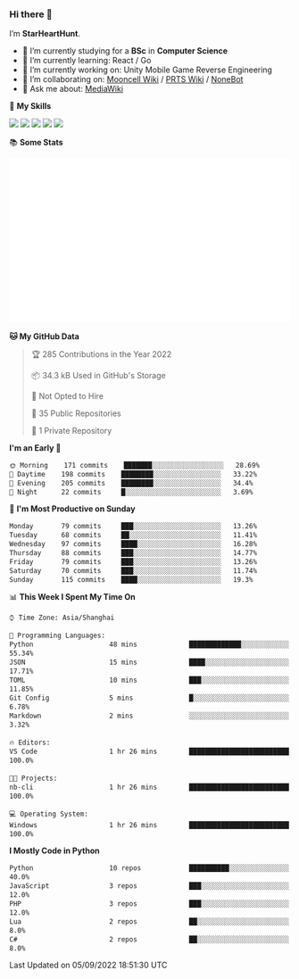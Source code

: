### Hi there 👋

I’m **StarHeartHunt**.

- 🏫 I’m currently studying for a **BSc** in **Computer Science**
- 🌱 I’m currently learning: React / Go
- 🔭 I’m currently working on: Unity Mobile Game Reverse Engineering
- 👯 I’m collaborating on: [Mooncell Wiki](https://fgo.wiki/) / [PRTS Wiki](http://prts.wiki/) / [NoneBot](https://github.com/nonebot)
- 💬 Ask me about: [MediaWiki](https://www.mediawiki.org)

🌟 **My Skills**

![](https://img.shields.io/badge/-Python-3e74a2?style=flat-square&logo=Python&logoColor=fff)
![](https://img.shields.io/badge/-Vue-4fc08d?style=flat-square&logo=vue.js&logoColor=fff)
![](https://img.shields.io/badge/-Node.js-339933?style=flat-square&logo=node.js&logoColor=fff)
![](https://img.shields.io/badge/-Linux-000000?style=flat-square&logo=Linux&logoColor=fff)
![](https://img.shields.io/badge/-Dotnet-512bd4?style=flat-square&logo=.net&logoColor=fff)

📚 **Some Stats**

![](https://github.com/StarHeartHunt/github-stats/blob/master/generated/overview.svg)

<!--START_SECTION:waka-->
**🐱 My GitHub Data** 

> 🏆 285 Contributions in the Year 2022
 > 
> 📦 34.3 kB Used in GitHub's Storage 
 > 
> 🚫 Not Opted to Hire
 > 
> 📜 35 Public Repositories 
 > 
> 🔑 1 Private Repository 
 > 
**I'm an Early 🐤** 

```text
🌞 Morning    171 commits    ███████░░░░░░░░░░░░░░░░░░   28.69% 
🌆 Daytime    198 commits    ████████░░░░░░░░░░░░░░░░░   33.22% 
🌃 Evening    205 commits    ████████░░░░░░░░░░░░░░░░░   34.4% 
🌙 Night      22 commits     █░░░░░░░░░░░░░░░░░░░░░░░░   3.69%

```
📅 **I'm Most Productive on Sunday** 

```text
Monday       79 commits     ███░░░░░░░░░░░░░░░░░░░░░░   13.26% 
Tuesday      68 commits     ██░░░░░░░░░░░░░░░░░░░░░░░   11.41% 
Wednesday    97 commits     ████░░░░░░░░░░░░░░░░░░░░░   16.28% 
Thursday     88 commits     ███░░░░░░░░░░░░░░░░░░░░░░   14.77% 
Friday       79 commits     ███░░░░░░░░░░░░░░░░░░░░░░   13.26% 
Saturday     70 commits     ███░░░░░░░░░░░░░░░░░░░░░░   11.74% 
Sunday       115 commits    ████░░░░░░░░░░░░░░░░░░░░░   19.3%

```


📊 **This Week I Spent My Time On** 

```text
⌚︎ Time Zone: Asia/Shanghai

💬 Programming Languages: 
Python                   48 mins             █████████████░░░░░░░░░░░░   55.34% 
JSON                     15 mins             ████░░░░░░░░░░░░░░░░░░░░░   17.71% 
TOML                     10 mins             ███░░░░░░░░░░░░░░░░░░░░░░   11.85% 
Git Config               5 mins              █░░░░░░░░░░░░░░░░░░░░░░░░   6.78% 
Markdown                 2 mins              ░░░░░░░░░░░░░░░░░░░░░░░░░   3.32%

🔥 Editors: 
VS Code                  1 hr 26 mins        █████████████████████████   100.0%

🐱‍💻 Projects: 
nb-cli                   1 hr 26 mins        █████████████████████████   100.0%

💻 Operating System: 
Windows                  1 hr 26 mins        █████████████████████████   100.0%

```

**I Mostly Code in Python** 

```text
Python                   10 repos            ██████████░░░░░░░░░░░░░░░   40.0% 
JavaScript               3 repos             ███░░░░░░░░░░░░░░░░░░░░░░   12.0% 
PHP                      3 repos             ███░░░░░░░░░░░░░░░░░░░░░░   12.0% 
Lua                      2 repos             ██░░░░░░░░░░░░░░░░░░░░░░░   8.0% 
C#                       2 repos             ██░░░░░░░░░░░░░░░░░░░░░░░   8.0%

```



 Last Updated on 05/09/2022 18:51:30 UTC
<!--END_SECTION:waka-->
